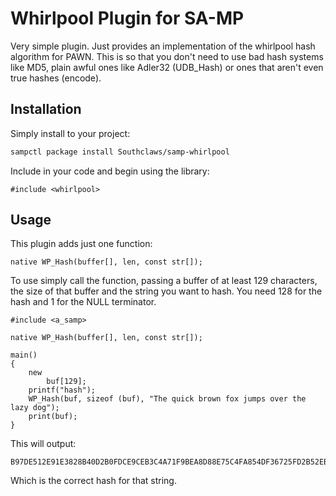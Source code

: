 # Whirlpool Plugin for SA-MP

Very simple plugin. Just provides an implementation of the whirlpool hash
algorithm for PAWN. This is so that you don't need to use bad hash systems like
MD5, plain awful ones like Adler32 (UDB_Hash) or ones that aren't even true
hashes (encode).

## Installation

Simply install to your project:

```bash
sampctl package install Southclaws/samp-whirlpool
```

Include in your code and begin using the library:

```pawn
#include <whirlpool>
```

## Usage

This plugin adds just one function:

```pawn
native WP_Hash(buffer[], len, const str[]);
```

To use simply call the function, passing a buffer of at least 129 characters,
the size of that buffer and the string you want to hash. You need 128 for the
hash and 1 for the NULL terminator.

```pawn
#include <a_samp>

native WP_Hash(buffer[], len, const str[]);

main()
{
    new
        buf[129];
    printf("hash");
    WP_Hash(buf, sizeof (buf), "The quick brown fox jumps over the lazy dog");
    print(buf);
}
```

This will output:

```text
B97DE512E91E3828B40D2B0FDCE9CEB3C4A71F9BEA8D88E75C4FA854DF36725FD2B52EB6544EDCACD6F8BEDDFEA403CB55AE31F03AD62A5EF54E42EE82C3FB35
```

Which is the correct hash for that string.
